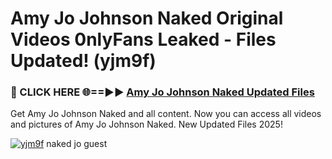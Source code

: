 # Amy Jo Johnson Naked Original Videos 0nlyFans Leaked - Files Updated! (yjm9f)

<h3>🔴 CLICK HERE 🌐==►► <a href="https://tinyurl.com/up5wt9bj" rel="nofollow">Amy Jo Johnson Naked Updated Files</a></h3>

Get Amy Jo Johnson Naked and all content. Now you can access all videos and pictures of Amy Jo Johnson Naked. New Updated Files 2025!

[![yjm9f](https://i.imgur.com/ABiUzMV.gif)](https://tinyurl.com/up5wt9bj)
naked jo guest